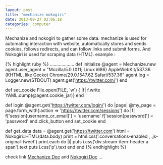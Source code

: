 ```yaml
---
layout: post
title: "mechanize nokogiri"
date: 2013-09-27 02:06:18
categories: computer
---
```


Mechanize and nokogiri to gather some data. mechanize is used for automating interaction with website, automatically stores and sends cookies, follows redirects, and can follow links and submit forms. And  Nokogiri is used for scraping data (HTML).
example : 


{% highlight ruby %}
...................
def initialize
		@agent = Mechanize.new
		agent.user_agent = "Mozilla/5.0 (X11; Linux i686) AppleWebKit/537.36 (KHTML, like Gecko) Chrome/29.0.1547.62 Safari/537.36"
		agent.log = Logger.new(STDOUT)
		agent.get('https://twitter.com/')
end

def set_cookie
		File.open(FILE, 'w') { |f| f.write YAML.dump(@agent.cookie_jar)}
end

def login
		@agent.get('https://twitter.com/login/') do |page|
		@my_page = page.form_with(:action => 'https://twitter.com/sessions') do |f|
			f['session[username_or_email]']		= 'username'
			f['session[password]']						= 'password'
			end.click_button
		end
		set_cookie
end

def get_data
	data = @agent.get('https://twitter.com')
	html = Nokogiri::HTML(data.body)
	print = html.css('.conversations-enabled , .js-original-tweet')
	print.each do |i|
		puts i.css('div.stream-item-header a span').text
		puts i.css('p').text
	end
end
{% endhighlight %}

check link [Mechanize Doc][Mechanize] and [Nokogiri Doc][Nokogiri] ...

[Mechanize]: https://github.com/sparklemotion/mechanize
[Nokogiri]:  http://nokogiri.org/